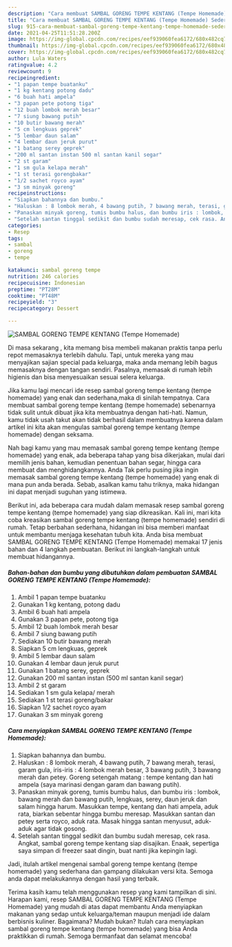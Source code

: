 ```yaml
---
description: "Cara membuat SAMBAL GORENG TEMPE KENTANG (Tempe Homemade) Sederhana dan Mudah Dibuat"
title: "Cara membuat SAMBAL GORENG TEMPE KENTANG (Tempe Homemade) Sederhana dan Mudah Dibuat"
slug: 915-cara-membuat-sambal-goreng-tempe-kentang-tempe-homemade-sederhana-dan-mudah-dibuat
date: 2021-04-25T11:51:28.200Z
image: https://img-global.cpcdn.com/recipes/eef939060fea6172/680x482cq70/sambal-goreng-tempe-kentang-tempe-homemade-foto-resep-utama.jpg
thumbnail: https://img-global.cpcdn.com/recipes/eef939060fea6172/680x482cq70/sambal-goreng-tempe-kentang-tempe-homemade-foto-resep-utama.jpg
cover: https://img-global.cpcdn.com/recipes/eef939060fea6172/680x482cq70/sambal-goreng-tempe-kentang-tempe-homemade-foto-resep-utama.jpg
author: Lula Waters
ratingvalue: 4.2
reviewcount: 9
recipeingredient:
- "1 papan tempe buatanku"
- "1 kg kentang potong dadu"
- "6 buah hati ampela"
- "3 papan pete potong tiga"
- "12 buah lombok merah besar"
- "7 siung bawang putih"
- "10 butir bawang merah"
- "5 cm lengkuas geprek"
- "5 lembar daun salam"
- "4 lembar daun jeruk purut"
- "1 batang serey geprek"
- "200 ml santan instan 500 ml santan kanil segar"
- "2 st garam"
- "1 sm gula kelapa merah"
- "1 st terasi gorengbakar"
- "1/2 sachet royco ayam"
- "3 sm minyak goreng"
recipeinstructions:
- "Siapkan bahannya dan bumbu."
- "Haluskan : 8 lombok merah, 4 bawang putih, 7 bawang merah, terasi, garam gula, iris-iris : 4 lombok merah besar, 3 bawang putih, 3 bawang merah dan petey. Goreng setengah matang : tempe kentang dan hati ampela (saya marinasi dengan garam dan bawang putih)."
- "Panaskan minyak goreng, tumis bumbu halus, dan bumbu iris : lombok, bawang merah dan bawang putih, lengkuas, serey, daun jeruk dan salam hingga harum. Masukkan tempe, kentang dan hati ampela, aduk rata, biarkan sebentar hingga bumbu meresap. Masukkan santan dan petey serta royco, aduk rata. Masak hingga santan menyusut, aduk-aduk agar tidak gosong."
- "Setelah santan tinggal sedikit dan bumbu sudah meresap, cek rasa. Angkat, sambal goreng tempe kentang siap disajikan. Enaak, sepertiga saya simpan di freezer saat dingin, buat nanti jika kepingin lagi."
categories:
- Resep
tags:
- sambal
- goreng
- tempe

katakunci: sambal goreng tempe 
nutrition: 246 calories
recipecuisine: Indonesian
preptime: "PT28M"
cooktime: "PT48M"
recipeyield: "3"
recipecategory: Dessert

---
```



![SAMBAL GORENG TEMPE KENTANG (Tempe Homemade)](https://img-global.cpcdn.com/recipes/eef939060fea6172/680x482cq70/sambal-goreng-tempe-kentang-tempe-homemade-foto-resep-utama.jpg)

Di masa  sekarang , kita memang bisa membeli makanan praktis tanpa perlu repot memasaknya terlebih dahulu. Tapi, untuk mereka yang mau menyajikan sajian special pada keluarga, maka anda memang lebih bagus memasaknya dengan tangan sendiri. Pasalnya, memasak di rumah lebih higienis dan bisa menyesuaikan sesuai selera keluarga.

Jika kamu lagi mencari ide resep sambal goreng tempe kentang (tempe homemade) yang enak dan sederhana,maka di sinilah tempatnya. Cara membuat sambal goreng tempe kentang (tempe homemade)  sebenarnya tidak sulit untuk dibuat jika kita membuatnya dengan hati-hati. Namun, kamu tidak usah takut akan tidak berhasil dalam membuatnya 
karena dalam artikel ini kita akan mengulas sambal goreng tempe kentang (tempe homemade) dengan seksama.  



Nah bagi kamu yang mau memasak sambal goreng tempe kentang (tempe homemade) yang enak, ada beberapa tahap yang bisa dikerjakan, mulai dari memilih jenis bahan, kemudian penentuan bahan segar, hingga cara membuat dan menghidangkannya. Anda Tak perlu pusing jika ingin memasak sambal goreng tempe kentang (tempe homemade) yang enak di mana pun anda berada. Sebab, asalkan kamu  tahu triknya, maka hidangan ini dapat menjadi suguhan yang istimewa.

Berikut ini, ada beberapa cara mudah dalam memasak resep sambal goreng tempe kentang (tempe homemade) yang siap dikreasikan. Kali ini, mari kita coba kreasikan sambal goreng tempe kentang (tempe homemade) sendiri di rumah. Tetap berbahan sederhana, hidangan ini bisa memberi manfaat untuk membantu menjaga kesehatan tubuh kita. Anda bisa membuat SAMBAL GORENG TEMPE KENTANG (Tempe Homemade) memakai 17 jenis bahan dan 4 langkah pembuatan. Berikut ini langkah-langkah untuk membuat hidangannya.

<!--inarticleads1-->

##### Bahan-bahan dan bumbu yang dibutuhkan dalam pembuatan SAMBAL GORENG TEMPE KENTANG (Tempe Homemade):

1. Ambil 1 papan tempe buatanku
1. Gunakan 1 kg kentang, potong dadu
1. Ambil 6 buah hati ampela
1. Gunakan 3 papan pete, potong tiga
1. Ambil 12 buah lombok merah besar
1. Ambil 7 siung bawang putih
1. Sediakan 10 butir bawang merah
1. Siapkan 5 cm lengkuas, geprek
1. Ambil 5 lembar daun salam
1. Gunakan 4 lembar daun jeruk purut
1. Gunakan 1 batang serey, geprek
1. Gunakan 200 ml santan instan (500 ml santan kanil segar)
1. Ambil 2 st garam
1. Sediakan 1 sm gula kelapa/ merah
1. Sediakan 1 st terasi goreng/bakar
1. Siapkan 1/2 sachet royco ayam
1. Gunakan 3 sm minyak goreng




<!--inarticleads2-->

##### Cara menyiapkan SAMBAL GORENG TEMPE KENTANG (Tempe Homemade):

1. Siapkan bahannya dan bumbu.
1. Haluskan : 8 lombok merah, 4 bawang putih, 7 bawang merah, terasi, garam gula, iris-iris : 4 lombok merah besar, 3 bawang putih, 3 bawang merah dan petey. Goreng setengah matang : tempe kentang dan hati ampela (saya marinasi dengan garam dan bawang putih).
1. Panaskan minyak goreng, tumis bumbu halus, dan bumbu iris : lombok, bawang merah dan bawang putih, lengkuas, serey, daun jeruk dan salam hingga harum. Masukkan tempe, kentang dan hati ampela, aduk rata, biarkan sebentar hingga bumbu meresap. Masukkan santan dan petey serta royco, aduk rata. Masak hingga santan menyusut, aduk-aduk agar tidak gosong.
1. Setelah santan tinggal sedikit dan bumbu sudah meresap, cek rasa. Angkat, sambal goreng tempe kentang siap disajikan. Enaak, sepertiga saya simpan di freezer saat dingin, buat nanti jika kepingin lagi.




Jadi, itulah artikel mengenai  sambal goreng tempe kentang (tempe homemade)  yang sederhana dan gampang dilakukan versi kita. Semoga anda dapat melakukannya dengan hasil yang terbaik. 

Terima kasih kamu telah menggunakan resep yang kami tampilkan di sini. Harapan kami, resep  SAMBAL GORENG TEMPE KENTANG (Tempe Homemade) yang mudah di atas dapat membantu Anda menyiapkan makanan yang sedap untuk keluarga/teman maupun menjadi ide dalam berbisnis kuliner. Bagaimana? Mudah bukan? Itulah cara menyiapkan sambal goreng tempe kentang (tempe homemade) yang bisa Anda praktikkan di rumah. Semoga bermanfaat dan selamat mencoba!


